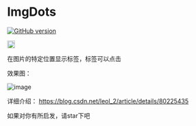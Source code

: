 # ImgDots
[![GitHub version](https://badge.fury.io/gh/lihangleo2%2FImgdots.svg)](https://badge.fury.io/gh/lihangleo2%2FImgdots)

<a href="https://badge.fury.io/gh/lihangleo2%2FImgdots"><img src="https://badge.fury.io/gh/lihangleo2%2FImgdots.svg" alt="GitHub version" height="18"></a>

在图片的特定位置显示标签，标签可以点击

效果图：

![image](https://github.com/lihangleo2/Imgdots/blob/master/imgs/GIF.gif)

详细介绍：
https://blog.csdn.net/leol_2/article/details/80225435

如果对你有所启发，请star下吧
